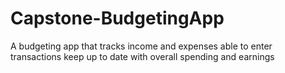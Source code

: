 # Capstone-BudgetingApp
A budgeting app that tracks income and expenses
able to enter transactions 
keep up to date with overall spending and earnings
